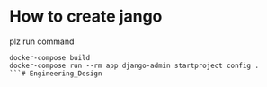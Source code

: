 # How to create jango
plz run command
```
docker-compose build
docker-compose run --rm app django-admin startproject config .
```# Engineering_Design
